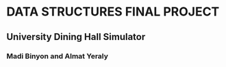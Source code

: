 # DATA STRUCTURES FINAL PROJECT
## University Dining Hall Simulator
### Madi Binyon and Almat Yeraly
